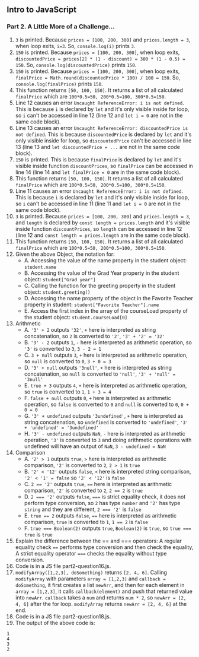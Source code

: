 ## Intro to JavaScript

### Part 2. A Little More of a Challenge...

1. `3` is printed. Because `prices = [100, 200, 300]` and `prices.length = 3`, when loop exits, `i=3`. So, `console.log(i)` prints `3`.
2. `150` is printed. Because `prices = [100, 200, 300]`, when loop exits, `discountedPrice = prices[2] * (1 - discount) = 300 * (1 - 0.5) = 150`. So, `console.log(discountedPrice)` prints `150`.
3. `150` is printed. Because `prices = [100, 200, 300]`, when loop exits, `finalPrice = Math.round(discountedPrice * 100) / 100 = 150`. So, `console.log(finalPrice)` prints `150`.
4. This function returns `[50, 100, 150]`. It returns a list of all calculated `finalPrice` which are `100*0.5=50, 200*0.5=100, 300*0.5=150`.
5. Line 12 causes an error `Uncaught ReferenceError: i is not defined`. This is because `i` is declared by `let` and it's only visible inside for loop, so `i` can't be accessed in line 12 (line 12 and `let i = 0` are not in the same code block).
6. Line 13 causes an error `Uncaught ReferenceError: discountedPrice is not defined`. This is because `discountedPrice` is declared by `let` and it's only visible inside for loop, so `discountedPrice` can't be accessed in line 13 (line 13 and `let discountedPrice = ...` are not in the same code block).
7. `150` is printed. This is because `finalPrice` is declared by `let` and it's visible inside function `discountPrices`, so `finalPrice` can be accessed in line 14 (line 14 and `let finalPrice = 0` are in the same code block).
8. This function returns `[50, 100, 150]`. It returns a list of all calculated `finalPrice` which are `100*0.5=50, 200*0.5=100, 300*0.5=150`.
9. Line 11 causes an error `Uncaught ReferenceError: i is not defined`. This is because `i` is declared by `let` and it's only visible inside for loop, so `i` can't be accessed in line 11 (line 11 and `let i = 0` are not in the same code block).
10. `3` is printed. Because `prices = [100, 200, 300]` and `prices.length = 3`, and `length` is declared by `const length = prices.length` and it's visible inside function `discountPrices`, so `length` can be accessed in line 12 (line 12 and `const length = prices.length` are in the same code block).
11. This function returns `[50, 100, 150]`. It returns a list of all calculated `finalPrice` which are `100*0.5=50, 200*0.5=100, 300*0.5=150`.
12. Given the above Object, the notation for:
    -  A. Accessing the value of the name property in the student object: `student.name`
    -  B. Accessing the value of the Grad Year property in the student object: `student["Grad year"]`
    -  C. Calling the function for the greeting property in the student object: `student.greeting()`
    -  D. Accessing the name property of the object in the Favorite Teacher property in student: `student["Favorite Teacher"].name`
    -  E. Access the first index in the array of the courseLoad property of the student object: `student.courseLoad[0]`
13. Arithmetic
    -  A. `'3' + 2` outputs `'32'`, `+` here is interpreted as string concatenation, so `2` is converted to `'2'`, `'3' + '2' = '32'`
    -  B. `'3' - 2` outputs `1`, `-` here is interpreted as arithmetic operation, so `'3'` is converted to `3`, `3 - 2 = 1`
    -  C. `3 + null` outputs `3`, `+` here is interpreted as arithmetic operation, so `null` is converted to `0`, `3 + 0 = 3`
    -  D. `'3' + null` outputs `'3null'`, `+` here is interpreted as string concatenation, so `null` is converted to `'null'`, `'3' + 'null' = '3null'`
    -  E. `true + 3` outputs `4`, `+` here is interpreted as arithmetic operation, so `true` is converted to `1`, `1 + 3 = 4`
    -  F. `false + null` outputs `0`, `+` here is interpreted as arithmetic operation, so `false` is converted to `0` and `null` is converted to `0`, `0 + 0 = 0`
    -  G. `'3' + undefined` outputs `'3undefined'`, `+` here is interpreted as string concatenation, so `undefined` is converted to `'undefined'`, `'3' + 'undefined' = '3undefined'`
    -  H. `'3' - undefined` outputs `NaN`, `-` here is interpreted as arithmetic operation, `'3'` is converted to `3` and doing arithmetic operations with undefined will have an output of `NaN`, `3 - undefined = NaN`
14. Comparison
    -  A. `'2' > 1` outputs `true`, `>` here is interpreted as arithmetic comparison, `'2'` is converted to `2`, `2 > 1` is `true`
    -  B. `'2' < '12'` outputs `false`, `<` here is interpreted string comparison, `'2' < '1' = false` so `'2' < '12'` is `false`
    -  C. `2 == '2'` outputs `true`, `==` here is interpreted as arithmetic comparison, `'2'` is converted to `2`, `2 == 2` is `true`
    -  D. `2 === '2'` outputs `false`, `===` is strict equality check, it does not perform type conversion, so `2` has type `number` and `'2'` has type `string` and they are different, `2 === '2'` is `false`
    -  E. `true == 2` outputs `false`, `==` here is interpreted as arithmetic comparison, `true` is converted to `1`, `1 == 2` is `false`
    -  F. `true === Boolean(2)` outputs `true`, `Boolean(2)` is `true`, so `true === true` is `true`
15. Explain the difference between the == and === operators: A regular equality check `==` performs type conversion and then check the equality, A strict equality operator `===` checks the equality without type conversion.
16. Code is in a JS file part2-question16.js.
17. `modifyArray([1,2,3], doSomething)` returns `[2, 4, 6]`. Calling `modifyArray` with parameters `array = [1,2,3]` and `callback = doSomething`, it first creates a list `newArr`, and then for each element in `array = [1,2,3]`, it calls `callback(element)` and push that returned value into `newArr`. `callback` takes a `num` and returns `num * 2`, so `newArr = [2, 4, 6]` after the for loop. `modifyArray` returns `newArr = [2, 4, 6]` at the end.
18. Code is in a JS file part2-question18.js.
19. The output of the above code is:
```
1
4
3
2
```